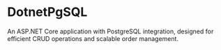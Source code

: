 # DotnetPgSQL
An ASP.NET Core application with PostgreSQL integration, designed for efficient CRUD operations and scalable order management.
